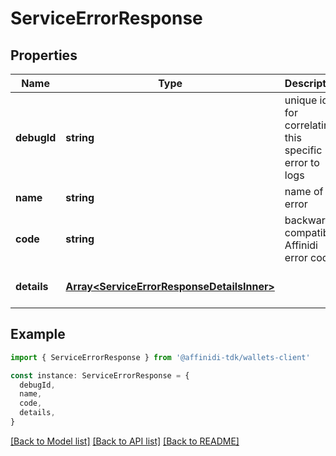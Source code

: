# ServiceErrorResponse

## Properties

| Name        | Type                                                                                     | Description                                           | Notes                             |
| ----------- | ---------------------------------------------------------------------------------------- | ----------------------------------------------------- | --------------------------------- |
| **debugId** | **string**                                                                               | unique id for correlating this specific error to logs | [default to undefined]            |
| **name**    | **string**                                                                               | name of the error                                     | [default to undefined]            |
| **code**    | **string**                                                                               | backwards compatible Affinidi error code              | [default to undefined]            |
| **details** | [**Array&lt;ServiceErrorResponseDetailsInner&gt;**](ServiceErrorResponseDetailsInner.md) |                                                       | [optional] [default to undefined] |

## Example

```typescript
import { ServiceErrorResponse } from '@affinidi-tdk/wallets-client'

const instance: ServiceErrorResponse = {
  debugId,
  name,
  code,
  details,
}
```

[[Back to Model list]](../README.md#documentation-for-models) [[Back to API list]](../README.md#documentation-for-api-endpoints) [[Back to README]](../README.md)
